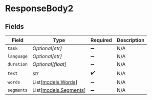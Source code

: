# ResponseBody2


## Fields

| Field                                          | Type                                           | Required                                       | Description                                    |
| ---------------------------------------------- | ---------------------------------------------- | ---------------------------------------------- | ---------------------------------------------- |
| `task`                                         | *Optional[str]*                                | :heavy_minus_sign:                             | N/A                                            |
| `language`                                     | *Optional[str]*                                | :heavy_minus_sign:                             | N/A                                            |
| `duration`                                     | *Optional[float]*                              | :heavy_minus_sign:                             | N/A                                            |
| `text`                                         | *str*                                          | :heavy_check_mark:                             | N/A                                            |
| `words`                                        | List[[models.Words](../models/words.md)]       | :heavy_minus_sign:                             | N/A                                            |
| `segments`                                     | List[[models.Segments](../models/segments.md)] | :heavy_minus_sign:                             | N/A                                            |